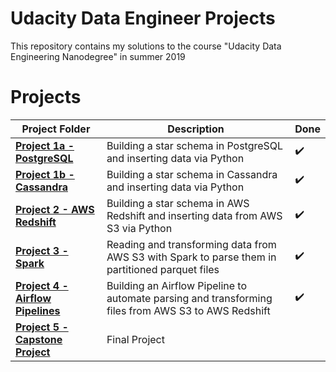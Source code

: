 # Udacity Data Engineer Projects

This repository contains my solutions to the course "Udacity Data Engineering Nanodegree" in summer 2019

# Projects

Project Folder | Description | Done
------------ | ------------- | -------------
**[Project 1a - PostgreSQL](Project%201a%20-%20PostgreSQL)**  | Building a star schema in PostgreSQL and inserting data via Python| :heavy_check_mark:
**[Project 1b - Cassandra](Project%201b%20-%20Cassandra)**  | Building a star schema in Cassandra and inserting data via Python | :heavy_check_mark:
**[Project 2 - AWS Redshift](Project%202%20-%20AWS%20Redshift)** | Building a star schema in AWS Redshift and inserting data from AWS S3 via Python | :heavy_check_mark:
**[Project 3 - Spark](Project%203%20-%20Spark)**| Reading and transforming data from AWS S3 with Spark to parse them in partitioned parquet files | :heavy_check_mark:
**[Project 4 - Airflow Pipelines](Project%204%20-%20Airflow%20Pipelines)**| Building an Airflow Pipeline to automate parsing and transforming files from AWS S3 to AWS Redshift | :heavy_check_mark:
**[Project 5 - Capstone Project](Project%205%20-%20Capstone%20Project)**| Final Project | 
